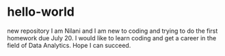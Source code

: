 # hello-world
new repository
I am Nilani and I am new to coding and trying to do the first homework due July 20.  I would like to learn coding and get a career in the field of Data Analytics.  Hope I can succeed.
